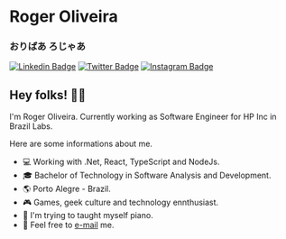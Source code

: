 # Roger Oliveira
### おりばあ  ろじゃあ
[![Linkedin Badge](https://img.shields.io/badge/-LinkedIn-blue?style=flat&logo=LinkedIn&logoColor=white)](https://www.linkedin.com/in/rogerpolvr)
[![Twitter Badge](https://img.shields.io/badge/-Twitter-1ca0f1?style=flat&logo=Twitter&logoColor=white)](https://twitter.com/rogerpolvr)
[![Instagram Badge](https://img.shields.io/badge/-Instagram-C13584?style=flat&logo=Instagram&logoColor=white)](https://www.instagram.com/rogerpolvr)


## Hey folks! ✌🏻

I'm Roger Oliveira. Currently working as Software Engineer for HP Inc in Brazil Labs.

Here are some informations about me.

- 💻 Working with .Net, React, TypeScript and NodeJs.
- 🎓 Bachelor of Technology in Software Analysis and Development. 
- :earth_americas: Porto Alegre - Brazil.
- :video_game: Games, geek culture and technology ennthusiast.
- :musical_keyboard: I'm trying to taught myself piano.
- 📩 Feel free to [e-mail](mailto:rogerpolvr@gmail.com) me.
